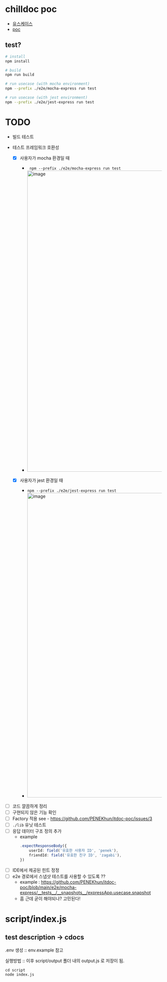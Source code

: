 # chilldoc poc

- [유스케이스](https://github.com/PENEKhun/itdoc-poc/blob/main/e2e)
- [poc](https://github.com/PENEKhun/itdoc-poc/tree/main/lib)
## test?

```bash
# install
npm install

# build
npm run build

# run usecase (with mocha environment)
npm --prefix ./e2e/mocha-express run test

# run usecase (with jest environment)
npm --prefix ./e2e/jest-express run test
```


# TODO

- 빌드 테스트

- 테스트 프레임워크 호환성
    - [x] 사용자가 mocha 환경일 때
        - ` npm --prefix ./e2e/mocha-express run test`
        - <img width="964" alt="image" src="https://github.com/user-attachments/assets/88f5a9cd-d6fb-4b6f-9d88-39f1c672808d" />

    - [x] 사용자가 jest 환경일 때
        - `npm --prefix ./e2e/jest-express run test`
        - <img width="975" alt="image" src="https://github.com/user-attachments/assets/e37bed75-aaa3-43e4-8206-771ee400bb27" />

- [ ] 코드 깔끔하게 정리
- [ ] 구현되지 않은 기능 확인
- [ ] Factory 적용 see - https://github.com/PENEKhun/itdoc-poc/issues/3
- [ ] `./lib` 유닛 테스트
- [ ] 응답 데이터 구조 정의 추가
    - example
      ```ts
      .expectResponseBody({
          userId: field('유효한 사용자 ID', 'penek'),
          friendId: field('유효한 친구 ID', 'zagabi'),
      })
      ```
- [ ] IDE에서 제공된 힌트 정정
- [ ] e2e 경로에서 스냅샷 테스트를 사용할 수 있도록 ??
  - example : https://github.com/PENEKhun/itdoc-poc/blob/main/e2e/mocha-express/__tests__/__snapshots__/expressApp.usecase.snapshot
  - 흠 근데 굳이 해야되나? 고민된다!


# script/index.js
## test description -> cdocs
.env 생성 :: env.example 참고 

실행방법 :: 이후 script/output 폴더 내의 output.js 로 저장이 됨. 
```
cd script
node index.js
```